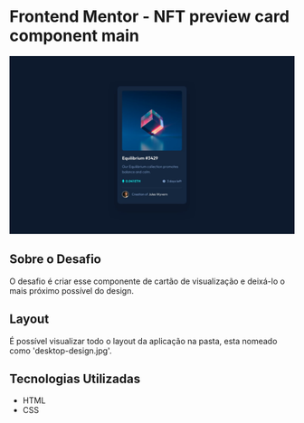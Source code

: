 # Frontend Mentor - NFT preview card component main

<img src="desktop-design.jpg">

## Sobre o Desafio

O desafio é criar esse componente de cartão de visualização e deixá-lo o mais próximo possível do design.

## Layout

É possível visualizar todo o layout da aplicação na pasta, esta nomeado como 'desktop-design.jpg'.

## Tecnologias Utilizadas

- HTML
- CSS